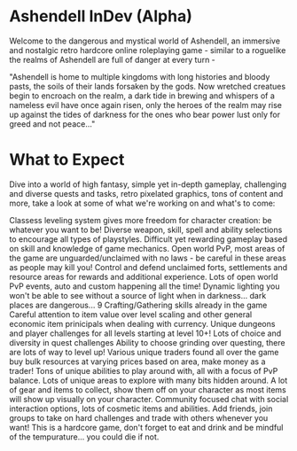 # Ashendell InDev (Alpha)
Welcome to the dangerous and mystical world of Ashendell, an immersive and nostalgic retro hardcore online roleplaying game - similar to a roguelike the realms of Ashendell are full of danger at every turn - 

"Ashendell is home to multiple kingdoms with long histories and bloody pasts, the soils of their lands forsaken by the gods. Now wretched creatues begin to encroach on the realm, a dark tide in brewing and whispers of a nameless evil have once again risen, only the heroes of the realm may rise up against the tides of darkness for the ones who bear power lust only for greed and not peace..."

# What to Expect

Dive into a world of high fantasy, simple yet in-depth gameplay, challenging and diverse quests and tasks, retro pixelated graphics, tons of content and more, take a look at some of what we're working on and what's to come:

Classess leveling system gives more freedom for character creation: be whatever you want to be!
Diverse weapon, skill, spell and ability selections to encourage all types of playstyles.
Difficult yet rewarding gameplay based on skill and knowledge of game mechanics.
Open world PvP, most areas of the game are unguarded/unclaimed with no laws - be careful in these areas as people may kill you!
Control and defend unclaimed forts, settlements and resource areas for rewards and additional experience.
Lots of open world PvP events, auto and custom happening all the time!
Dynamic lighting you won't be able to see without a source of light when in darkness... dark places are dangerous...
9 Crafting/Gathering skills already in the game
Careful attention to item value over level scaling and other general economic item prinicipals when dealing with currency.
Unique dungeons and player challenges for all levels starting at level 10+!
Lots of choice and diversity in quest challenges
Ability to choose grinding over questing, there are lots of way to level up!
Various unique traders found all over the game buy bulk resources at varying prices based on area, make money as a trader!
Tons of unique abilities to play around with, all with a focus of PvP balance.
Lots of unique areas to explore with many bits hidden around.
A lot of gear and items to collect, show them off on your character as most items will show up visually on your character.
Community focused chat with social interaction options, lots of cosmetic items and abilities.
Add friends, join groups to take on hard challenges and trade with others whenever you want!
This is a hardcore game, don't forget to eat and drink and be mindful of the tempurature... you could die if not.

